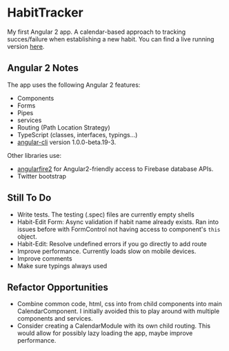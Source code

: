# HabitTracker
My first Angular 2 app. A calendar-based approach to tracking succes/failure when establishing a new habit. You can find a live running version [here](http://seanlloyd.org/habit-tracker/).

## Angular 2 Notes
The app uses the following Angular 2 features:
* Components
* Forms
* Pipes
* services
* Routing (Path Location Strategy)
* TypeScript (classes, interfaces, typings...)
* [angular-cli](https://github.com/angular/angular-cli) version 1.0.0-beta.19-3.

Other libraries use:
* [angularfire2](https://github.com/angular/angularfire2) for Angular2-friendly access to Firebase database APIs.
* Twitter bootstrap

## Still To Do
* Write tests. The testing (.spec) files are currently empty shells
* Habit-Edit Form: Async validation if habit name already exists. Ran into issues before with FormControl not having access to component's `this` object.
* Habit-Edit: Resolve undefined errors if you go directly to add route
* Improve performance. Currently loads slow on mobile devices.
* Improve comments
* Make sure typings always used

## Refactor Opportunities
* Combine common code, html, css into from child components into main CalendarComponent. I initially avoided this to play around with multiple components and services.
* Consider creating a CalendarModule with its own child routing. This would allow for possibly lazy loading the app, maybe improve performance.